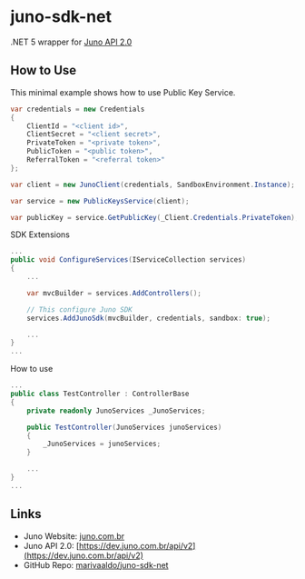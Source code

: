 # juno-sdk-net
.NET 5 wrapper for [Juno API 2.0](https://dev.juno.com.br/api/v2)

## How to Use

This minimal example shows how to use Public Key Service.

```csharp
var credentials = new Credentials
{
    ClientId = "<client id>",
    ClientSecret = "<client secret>",
    PrivateToken = "<private token>",
    PublicToken = "<public token>",
    ReferralToken = "<referral token>"
};

var client = new JunoClient(credentials, SandboxEnvironment.Instance);

var service = new PublicKeysService(client);

var publicKey = service.GetPublicKey(_Client.Credentials.PrivateToken);
```

SDK Extensions

```csharp
...
public void ConfigureServices(IServiceCollection services)
{
    ...

    var mvcBuilder = services.AddControllers();

    // This configure Juno SDK
    services.AddJunoSdk(mvcBuilder, credentials, sandbox: true);

    ...
}
...
```

How to use

```csharp
...
public class TestController : ControllerBase
{
    private readonly JunoServices _JunoServices;

    public TestController(JunoServices junoServices)
    {
        _JunoServices = junoServices;
    }

    ...
}
...
```

## Links

- Juno Website: [juno.com.br](https://juno.com.br)
- Juno API 2.0: [https://dev.juno.com.br/api/v2](https://dev.juno.com.br/api/v2)
- GitHub Repo: [marivaaldo/juno-sdk-net](https://github.com/marivaaldo/juno-sdk-net)
